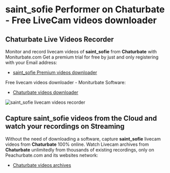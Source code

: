 # saint_sofie Performer on Chaturbate - Free LiveCam videos downloader

## Chaturbate Live Videos Recorder

Monitor and record livecam videos of **saint_sofie** from **Chaturbate** with Moniturbate.com
Get a premium trial for free by just and only registering with your Email address:
* [saint_sofie Premium videos downloader](https://moniturbate.com/request-demo-licence-key.html)

Free livecam videos downloader - Moniturbate Software:
* [Chaturbate videos downloader](https://moniturbate.com/moniturbate-download-software.html)

![saint_sofie livecam videos recorder](https://peachurnet.com/templates/moniturbate-software.png)


## Capture saint_sofie videos from the Cloud and watch your recordings on Streaming

Without the need of downloading a software, capture **saint_sofie** livecam videos from **Chaturbate** 100% online.
Watch Livecam archives from **Chaturbate** unlimitedly from thousands of existing recordings, only on Peachurbate.com and its websites network:
* [Chaturbate videos archives](https://peachurnet.com/)